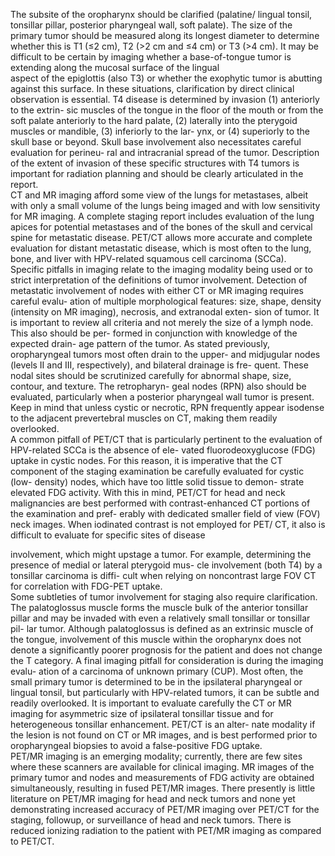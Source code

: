 The subsite of the oropharynx should be clarified (palatine/
lingual tonsil, tonsillar pillar, posterior pharyngeal wall, soft
palate). The size of the primary tumor should be measured
along its longest diameter to determine whether this is T1
(≤2 cm), T2 (>2 cm and ≤4 cm) or T3 (>4 cm). It may be
difficult to be certain by imaging whether a base-of-tongue
tumor is extending along the mucosal surface of the lingual  
aspect of the epiglottis (also T3) or whether the exophytic
tumor is abutting against this surface. In these situations,
clarification by direct clinical observation is essential. T4
disease is determined by invasion (1) anteriorly to the extrin-
sic muscles of the tongue in the floor of the mouth or from
the soft palate anteriorly to the hard palate, (2) laterally into
the pterygoid muscles or mandible, (3) inferiorly to the lar-
ynx, or (4) superiorly to the skull base or beyond. Skull base
involvement also necessitates careful evaluation for perineu-
ral and intracranial spread of the tumor. Description of the
extent of invasion of these specific structures with T4 tumors
is important for radiation planning and should be clearly
articulated in the report.  
CT and MR imaging afford some view of the lungs for
metastases, albeit with only a small volume of the lungs
being imaged and with low sensitivity for MR imaging. A
complete staging report includes evaluation of the lung
apices for potential metastases and of the bones of the
skull and cervical spine for metastatic disease. PET/CT
allows more accurate and complete evaluation for distant
metastatic disease, which is most often to the lung, bone,
and liver with HPV-related squamous cell carcinoma
(SCCa).  
Specific pitfalls in imaging relate to the imaging modality
being used or to strict interpretation of the definitions of
tumor involvement. Detection of metastatic involvement of
nodes with either CT or MR imaging requires careful evalu-
ation of multiple morphological features: size, shape, density
(intensity on MR imaging), necrosis, and extranodal exten-
sion of tumor. It is important to review all criteria and not
merely the size of a lymph node. This also should be per-
formed in conjunction with knowledge of the expected drain-
age pattern of the tumor. As stated previously, oropharyngeal
tumors most often drain to the upper- and midjugular nodes
(levels II and III, respectively), and bilateral drainage is fre-
quent. These nodal sites should be scrutinized carefully for
abnormal shape, size, contour, and texture. The retropharyn-
geal nodes (RPN) also should be evaluated, particularly
when a posterior pharyngeal wall tumor is present. Keep in
mind that unless cystic or necrotic, RPN frequently appear
isodense to the adjacent prevertebral muscles on CT, making
them readily overlooked.  
A common pitfall of PET/CT that is particularly pertinent
to the evaluation of HPV-related SCCa is the absence of ele-
vated fluorodeoxyglucose (FDG) uptake in cystic nodes. For
this reason, it is imperative that the CT component of the
staging examination be carefully evaluated for cystic (low-
density) nodes, which have too little solid tissue to demon-
strate elevated FDG activity. With this in mind, PET/CT for
head and neck malignancies are best performed with
contrast-enhanced CT portions of the examination and pref-
erably with dedicated smaller field of view (FOV) neck
images. When iodinated contrast is not employed for PET/
CT, it also is difficult to evaluate for specific sites of disease  
<!-- PageBreak -->  
<!-- PageHeader="10 HPV-Mediated (p16+) Oropharyngeal Cancer" -->
<!-- PageNumber="117" -->  
involvement, which might upstage a tumor. For example,
determining the presence of medial or lateral pterygoid mus-
cle involvement (both T4) by a tonsillar carcinoma is diffi-
cult when relying on noncontrast large FOV CT for
correlation with FDG-PET uptake.  
Some subtleties of tumor involvement for staging also
require clarification. The palatoglossus muscle forms the
muscle bulk of the anterior tonsillar pillar and may be
invaded with even a relatively small tonsillar or tonsillar pil-
lar tumor. Although palatoglossus is defined as an extrinsic
muscle of the tongue, involvement of this muscle within the
oropharynx does not denote a significantly poorer prognosis
for the patient and does not change the T category. A final
imaging pitfall for consideration is during the imaging evalu-
ation of a carcinoma of unknown primary (CUP). Most
often, the small primary tumor is determined to be in the
ipsilateral pharyngeal or lingual tonsil, but particularly with
HPV-related tumors, it can be subtle and readily overlooked.
It is important to evaluate carefully the CT or MR imaging
for asymmetric size of ipsilateral tonsillar tissue and for
heterogeneous tonsillar enhancement. PET/CT is an alter-
nate modality if the lesion is not found on CT or MR images,
and is best performed prior to oropharyngeal biopsies to
avoid a false-positive FDG uptake.  
PET/MR imaging is an emerging modality; currently,
there are few sites where these scanners are available for
clinical imaging. MR images of the primary tumor and
nodes and measurements of FDG activity are obtained
simultaneously, resulting in fused PET/MR images. There
presently is little literature on PET/MR imaging for head
and neck tumors and none yet demonstrating increased
accuracy of PET/MR imaging over PET/CT for the staging,
followup, or surveillance of head and neck tumors. There
is reduced ionizing radiation to the patient with PET/MR
imaging as compared to PET/CT.